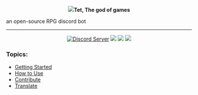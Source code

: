 <p align="center">
    <img src="https://pm1.narvii.com/6503/e769048624290353062e752de824513d938344bc_00.jpg>
    <h5 align="center"><b>Tet, The god of games</b></h5>
    <p>an open-source RPG discord bot</p>
</p>

<hr>
<p align="center">
<a alt="Discord Server">
    <a href="https://discord.gg/4GYN6bV"><img src="https://discordapp.com/api/guilds/330547455273992202/embed.png" alt="Discord Server" /></a>
</a>
<a>
    <img src="https://img.shields.io/twitch/status/gumpflash?color=%23c9459b">
</a>
<a>
    <img src="https://img.shields.io/github/package-json/dependency-version/GumpFlash/tutorial-discord-bot/discord.js?color=%23c9459b">
</a>
<a alt="contributors">
    <img src="https://img.shields.io/github/contributors/GumpFlash/Tet?color=%23c9459b&label=contributors" >
</a>
</p>



### Topics:
- [Getting Started]()
- [How to Use]()
- [Contribute]()
- [Translate]()
